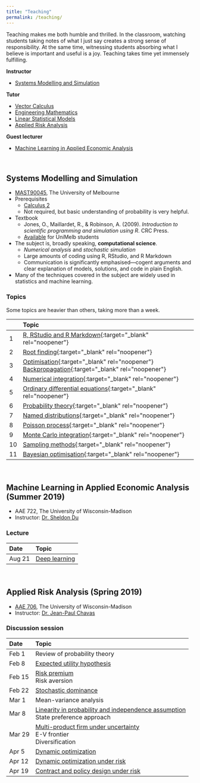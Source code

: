 ```yaml
---
title: "Teaching"
permalink: /teaching/
---
```

Teaching makes me both humble and thrilled. In the classroom, watching students taking notes of what I just say creates a strong sense of responsibility. At the same time, witnessing students absorbing what I believe is important and useful is a joy. Teaching takes time yet immensely fulfilling.

**Instructor**
- [Systems Modelling and Simulation](#systems-modelling-and-simulation)

**Tutor**
- [Vector Calculus](https://handbook.unimelb.edu.au/subjects/mast20009/print)
- [Engineering Mathematics](https://handbook.unimelb.edu.au/subjects/mast20029/print)
- [Linear Statistical Models](https://handbook.unimelb.edu.au/subjects/mast30025/print)
- [Applied Risk Analysis](#applied-risk-analysis-spring-2019)

**Guest lecturer**
- [Machine Learning in Applied Economic Analysis](#machine-learning-in-applied-economic-analysis-summer-2019)

<br/>


## Systems Modelling and Simulation
- [MAST90045](https://handbook.unimelb.edu.au/subjects/mast90045/print), The University of Melbourne
- Prerequisites
  - [Calculus 2](https://handbook.unimelb.edu.au/subjects/mast10006/print)
  - Not required, but basic understanding of probability is very helpful.
- Textbook
  - Jones, O., Maillardet, R., & Robinson, A. (2009). *Introduction to scientific programming and simulation using R*. CRC Press.
  - [Available](http://cat.lib.unimelb.edu.au:80/record=b5904690~S15) for UniMelb students
- The subject is, broadly speaking, **computational science**.
  - *Numerical analysis* and *stochastic simulation*
  - Large amounts of coding using R, RStudio, and R Markdown
  - Communication is significantly emphasised—cogent arguments and clear explanation of models, solutions, and code in plain English.
- Many of the techniques covered in the subject are widely used in statistics and machine learning.

### Topics
Some topics are heavier than others, taking more than a week.

| | Topic |
| :--- | :--- |
| 1 | [R, RStudio and R Markdown](/files/r_rstudio_rmarkdown.html){:target="_blank" rel="noopener"} |
| 2 | [Root finding](/files/root_finding.html){:target="_blank" rel="noopener"} |
| 3 | [Optimisation](/files/optimisation.html){:target="_blank" rel="noopener"}<br /> [Backpropagation](/files/backprop.html){:target="_blank" rel="noopener"}|
| 4 | [Numerical integration](/files/numerical_integration.html){:target="_blank" rel="noopener"} |
| 5 | [Ordinary differential equations](/files/ode.html){:target="_blank" rel="noopener"} |
| 6 | [Probability theory](/files/probability_theory.html){:target="_blank" rel="noopener"} |
| 7 | [Named distributions](/files/named_distributions.html){:target="_blank" rel="noopener"} |
| 8 | [Poisson process](/files/poisson_process.html){:target="_blank" rel="noopener"} |
| 9 | [Monte Carlo integration](/files/mc_integration.html){:target="_blank" rel="noopener"} |
| 10 | [Sampling methods](/files/sampling_methods.html){:target="_blank" rel="noopener"} |
| 11 | [Bayesian optimisation](/files/bo.html){:target="_blank" rel="noopener"} |


<br/>


## Machine Learning in Applied Economic Analysis (Summer 2019)

* AAE 722, The University of Wisconsin-Madison
* Instructor: [Dr. Sheldon Du](https://aae.wisc.edu/faculty/xdu23/)

### Lecture

| Date | Topic |
| :--- | :--- |
| Aug 21 | [Deep learning](/files/AAE722DL.pdf) |

<!--
<a href="https://colab.research.google.com/drive/1b-4tMdbJCuPylJZH3gbliDJWhORvgjmj">exercise 1</a><br>
<a href="https://colab.research.google.com/drive/1WRnpuaSOXbJ17WoWW2aWg9qevCLrgIWH">exercise 2</a><br>
<a href="https://colab.research.google.com/drive/1OqQIFswr8X3Gl2FQfOotTPLXRvCU2bPM">exercise 3</a>
-->

<br/>


## Applied Risk Analysis (Spring 2019)

* [AAE 706](https://aae.wisc.edu/aae706/), The University of Wisconsin-Madison
* Instructor: [Dr. Jean-Paul Chavas](https://aae.wisc.edu/faculty/jchavas/)

### Discussion session

| Date | Topic |
| :--- | :--- |
| Feb 1 | Review of probability theory |
| Feb 8 | [Expected utility hypothesis](/files/aae706_disc_20190208.pdf) |
| Feb 15 | [Risk premium](/files/aae706_disc_20190215.pdf)<br/>Risk aversion |
| Feb 22 | [Stochastic dominance](/files/aae706_disc_20190222.pdf) |
| Mar 1 | Mean-variance analysis|
| Mar 8 | [Linearity in probability and independence assumption](/files/aae706_disc_20190308.pdf)<br/>State preference approach |
| Mar 29 | [Multi-product firm under uncertainty](/files/aae706_disc_20190329.pdf)<br/>E-V frontier<br/>Diversification |
| Apr 5 | [Dynamic optimization](/files/aae706_disc_20190405.pdf) |
| Apr 12 | [Dynamic optimization under risk](/files/aae706_disc_20190412.pdf) |
| Apr 19 | [Contract and policy design under risk](/files/aae706_disc_20190419.pdf) |

<!--
<a href="/files/solver_tutorial.xlsx">Solver demo</a>
<a href="/files/aae706_disc_20190201.pdf">notes</a>
-->
